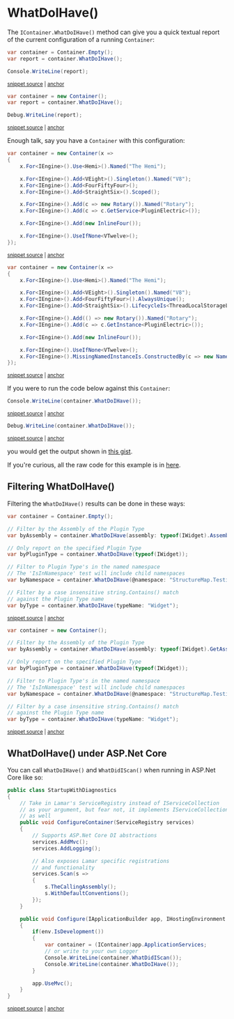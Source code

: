 # WhatDoIHave()

The `IContainer.WhatDoIHave()` method can give you a quick textual report of the current configuration of a running `Container`:

<!-- snippet: sample_whatdoihave-simple -->
<a id='snippet-sample_whatdoihave-simple'></a>
```cs
var container = Container.Empty();
var report = container.WhatDoIHave();

Console.WriteLine(report);
```
<sup><a href='https://github.com/JasperFx/lamar/blob/master/src/Lamar.Testing/IoC/Diagnostics/WhatDoIHave_smoke_tests.cs#L22-L27' title='Snippet source file'>snippet source</a> | <a href='#snippet-sample_whatdoihave-simple' title='Start of snippet'>anchor</a></sup>
<a id='snippet-sample_whatdoihave-simple-1'></a>
```cs
var container = new Container();
var report = container.WhatDoIHave();

Debug.WriteLine(report);
```
<sup><a href='https://github.com/JasperFx/lamar/blob/master/src/StructureMap.Testing/WhatDoIHave_Smoke_Tester.cs#L14-L19' title='Snippet source file'>snippet source</a> | <a href='#snippet-sample_whatdoihave-simple-1' title='Start of snippet'>anchor</a></sup>
<!-- endSnippet -->

Enough talk, say you have a `Container` with this configuration:

<!-- snippet: sample_what_do_i_have_container -->
<a id='snippet-sample_what_do_i_have_container'></a>
```cs
var container = new Container(x =>
{
    x.For<IEngine>().Use<Hemi>().Named("The Hemi");

    x.For<IEngine>().Add<VEight>().Singleton().Named("V8");
    x.For<IEngine>().Add<FourFiftyFour>();
    x.For<IEngine>().Add<StraightSix>().Scoped();

    x.For<IEngine>().Add(c => new Rotary()).Named("Rotary");
    x.For<IEngine>().Add(c => c.GetService<PluginElectric>());

    x.For<IEngine>().Add(new InlineFour());

    x.For<IEngine>().UseIfNone<VTwelve>();
});
```
<sup><a href='https://github.com/JasperFx/lamar/blob/master/src/Lamar.Testing/IoC/Diagnostics/WhatDoIHave_smoke_tests.cs#L33-L49' title='Snippet source file'>snippet source</a> | <a href='#snippet-sample_what_do_i_have_container' title='Start of snippet'>anchor</a></sup>
<a id='snippet-sample_what_do_i_have_container-1'></a>
```cs
var container = new Container(x =>
{
    x.For<IEngine>().Use<Hemi>().Named("The Hemi");

    x.For<IEngine>().Add<VEight>().Singleton().Named("V8");
    x.For<IEngine>().Add<FourFiftyFour>().AlwaysUnique();
    x.For<IEngine>().Add<StraightSix>().LifecycleIs<ThreadLocalStorageLifecycle>();

    x.For<IEngine>().Add(() => new Rotary()).Named("Rotary");
    x.For<IEngine>().Add(c => c.GetInstance<PluginElectric>());

    x.For<IEngine>().Add(new InlineFour());

    x.For<IEngine>().UseIfNone<VTwelve>();
    x.For<IEngine>().MissingNamedInstanceIs.ConstructedBy(c => new NamedEngine(c.RequestedName));
});
```
<sup><a href='https://github.com/JasperFx/lamar/blob/master/src/StructureMap.Testing/WhatDoIHave_Smoke_Tester.cs#L25-L42' title='Snippet source file'>snippet source</a> | <a href='#snippet-sample_what_do_i_have_container-1' title='Start of snippet'>anchor</a></sup>
<!-- endSnippet -->

If you were to run the code below against this `Container`:

<!-- snippet: sample_whatdoihave_everything -->
<a id='snippet-sample_whatdoihave_everything'></a>
```cs
Console.WriteLine(container.WhatDoIHave());
```
<sup><a href='https://github.com/JasperFx/lamar/blob/master/src/Lamar.Testing/IoC/Diagnostics/WhatDoIHave_smoke_tests.cs#L51-L53' title='Snippet source file'>snippet source</a> | <a href='#snippet-sample_whatdoihave_everything' title='Start of snippet'>anchor</a></sup>
<a id='snippet-sample_whatdoihave_everything-1'></a>
```cs
Debug.WriteLine(container.WhatDoIHave());
```
<sup><a href='https://github.com/JasperFx/lamar/blob/master/src/StructureMap.Testing/WhatDoIHave_Smoke_Tester.cs#L44-L46' title='Snippet source file'>snippet source</a> | <a href='#snippet-sample_whatdoihave_everything-1' title='Start of snippet'>anchor</a></sup>
<!-- endSnippet -->

  you would get the output shown in [this gist](https://gist.github.com/jeremydmiller/7eae90eda21cc47ed24fa30623f9feb2).

If you're curious, all the raw code for this example is in [here](https://github.com/JasperFx/lamar/blob/master/src/Lamar.Testing/IoC/Diagnostics/WhatDoIHave_smoke_tests.cs).

## Filtering WhatDoIHave()

Filtering the `WhatDoIHave()` results can be done in these ways:

<!-- snippet: sample_whatdoihave-filtering -->
<a id='snippet-sample_whatdoihave-filtering'></a>
```cs
var container = Container.Empty();

// Filter by the Assembly of the Plugin Type
var byAssembly = container.WhatDoIHave(assembly: typeof(IWidget).Assembly);

// Only report on the specified Plugin Type
var byPluginType = container.WhatDoIHave(typeof(IWidget));

// Filter to Plugin Type's in the named namespace
// The 'IsInNamespace' test will include child namespaces
var byNamespace = container.WhatDoIHave(@namespace: "StructureMap.Testing.Widget");

// Filter by a case insensitive string.Contains() match
// against the Plugin Type name
var byType = container.WhatDoIHave(typeName: "Widget");
```
<sup><a href='https://github.com/JasperFx/lamar/blob/master/src/Lamar.Testing/IoC/Diagnostics/WhatDoIHave_smoke_tests.cs#L108-L124' title='Snippet source file'>snippet source</a> | <a href='#snippet-sample_whatdoihave-filtering' title='Start of snippet'>anchor</a></sup>
<a id='snippet-sample_whatdoihave-filtering-1'></a>
```cs
var container = new Container();

// Filter by the Assembly of the Plugin Type
var byAssembly = container.WhatDoIHave(assembly: typeof(IWidget).GetAssembly());

// Only report on the specified Plugin Type
var byPluginType = container.WhatDoIHave(typeof(IWidget));

// Filter to Plugin Type's in the named namespace
// The 'IsInNamespace' test will include child namespaces
var byNamespace = container.WhatDoIHave(@namespace: "StructureMap.Testing.Widget");

// Filter by a case insensitive string.Contains() match
// against the Plugin Type name
var byType = container.WhatDoIHave(typeName: "Widget");
```
<sup><a href='https://github.com/JasperFx/lamar/blob/master/src/StructureMap.Testing/WhatDoIHave_Smoke_Tester.cs#L159-L175' title='Snippet source file'>snippet source</a> | <a href='#snippet-sample_whatdoihave-filtering-1' title='Start of snippet'>anchor</a></sup>
<!-- endSnippet -->

## WhatDoIHave() under ASP&period;Net Core

You can call `WhatDoIHave()` and `WhatDidIScan()` when running in ASP.Net Core like so:

<!-- snippet: sample_whatdoihave-aspnetcore -->
<a id='snippet-sample_whatdoihave-aspnetcore'></a>
```cs
public class StartupWithDiagnostics
{
    // Take in Lamar's ServiceRegistry instead of IServiceCollection
    // as your argument, but fear not, it implements IServiceCollection
    // as well
    public void ConfigureContainer(ServiceRegistry services)
    {
        // Supports ASP.Net Core DI abstractions
        services.AddMvc();
        services.AddLogging();

        // Also exposes Lamar specific registrations
        // and functionality
        services.Scan(s =>
        {
            s.TheCallingAssembly();
            s.WithDefaultConventions();
        });
    }

    public void Configure(IApplicationBuilder app, IHostingEnvironment env)
    {
        if(env.IsDevelopment())
        {
            var container = (IContainer)app.ApplicationServices;
            // or write to your own Logger
            Console.WriteLine(container.WhatDidIScan());
            Console.WriteLine(container.WhatDoIHave());
        }

        app.UseMvc();
    }
}
```
<sup><a href='https://github.com/JasperFx/lamar/blob/master/src/Lamar.AspNetCoreTests/Samples/StartUp.cs#L63-L97' title='Snippet source file'>snippet source</a> | <a href='#snippet-sample_whatdoihave-aspnetcore' title='Start of snippet'>anchor</a></sup>
<!-- endSnippet -->
